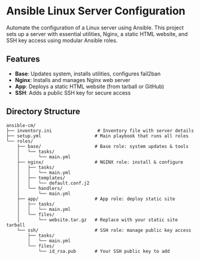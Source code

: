 # Ansible Linux Server Configuration

Automate the configuration of a Linux server using Ansible. This project sets up a server with essential utilities, Nginx, a static HTML website, and SSH key access using modular Ansible roles.

## Features

- **Base**: Updates system, installs utilities, configures fail2ban
- **Nginx**: Installs and manages Nginx web server
- **App**: Deploys a static HTML website (from tarball or GitHub)
- **SSH**: Adds a public SSH key for secure access

## Directory Structure

```text
ansible-cm/
├── inventory.ini                 # Inventory file with server details
├── setup.yml                    # Main playbook that runs all roles
└── roles/
    ├── base/                    # Base role: system updates & tools
    │   └── tasks/
    │       └── main.yml
    ├── nginx/                   # NGINX role: install & configure
    │   ├── tasks/
    │   │   └── main.yml
    │   ├── templates/
    │   │   └── default.conf.j2
    │   └── handlers/
    │       └── main.yml
    ├── app/                     # App role: deploy static site
    │   ├── tasks/
    │   │   └── main.yml
    │   └── files/
    │       └── website.tar.gz   # Replace with your static site tarball
    └── ssh/                     # SSH role: manage public key access
        ├── tasks/
        │   └── main.yml
        └── files/
            └── id_rsa.pub       # Your SSH public key to add
